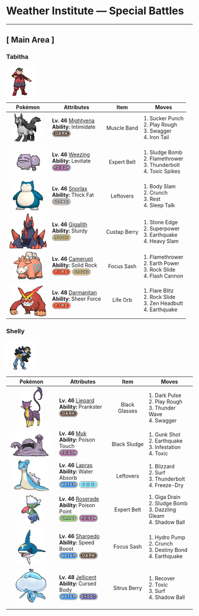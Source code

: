 # Weather Institute — Special Battles

---

## [ Main Area ]


### Tabitha

![Tabitha](../../assets/important_trainers/tabitha.png "Tabitha")

| Pokémon | Attributes | Item | Moves |
|:-------:|------------|:----:|-------|
| ![Mightyena](../../assets/sprites/mightyena/front.gif "Mightyena: Mightyena travel and act as a pack in the wild. The memory of its life in the wild compels the Pokémon to obey only those Trainers that it recognizes to possess superior skill.") | **Lv. 46** [Mightyena](../../pokemon/mightyena.md)<br>**Ability:** Intimidate<br>![dark](../../assets/types/dark.png) | Muscle Band | 1. Sucker Punch<br>2. Play Rough<br>3. Swagger<br>4. Iron Tail |
| ![Weezing](../../assets/sprites/weezing/front.gif "Weezing: Weezing alternately shrinks and inflates its twin bodies to mix together toxic gases inside. The more the gases are mixed, the more powerful the toxins become. The Pokémon also becomes more putrid.") | **Lv. 46** [Weezing](../../pokemon/weezing.md)<br>**Ability:** Levitate<br>![poison](../../assets/types/poison.png) | Expert Belt | 1. Sludge Bomb<br>2. Flamethrower<br>3. Thunderbolt<br>4. Toxic Spikes |
| ![Snorlax](../../assets/sprites/snorlax/front.gif "Snorlax: Snorlax’s typical day consists of nothing more than eating and sleeping. It is such a docile Pokémon that there are children who use its expansive belly as a place to play.") | **Lv. 46** [Snorlax](../../pokemon/snorlax.md)<br>**Ability:** Thick Fat<br>![normal](../../assets/types/normal.png) | Leftovers | 1. Body Slam<br>2. Crunch<br>3. Rest<br>4. Sleep Talk |
| ![Gigalith](../../assets/sprites/gigalith/front.gif "Gigalith: Compressing the energy from its internal core lets it fire off an attack capable of blowing away a mountain.") | **Lv. 46** [Gigalith](../../pokemon/gigalith.md)<br>**Ability:** Sturdy<br>![rock](../../assets/types/rock.png) | Custap Berry | 1. Stone Edge<br>2. Superpower<br>3. Earthquake<br>4. Heavy Slam |
| ![Camerupt](../../assets/sprites/camerupt/front.gif "Camerupt: The humps on Camerupt’s back are formed by a transformation of its bones. They sometimes blast out molten magma. This Pokémon apparently erupts often when it is enraged.") | **Lv. 46** [Camerupt](../../pokemon/camerupt.md)<br>**Ability:** Solid Rock<br>![fire](../../assets/types/fire.png) ![ground](../../assets/types/ground.png) | Focus Sash | 1. Flamethrower<br>2. Earth Power<br>3. Rock Slide<br>4. Flash Cannon |
| ![Darmanitan](../../assets/sprites/darmanitan-standard/front.gif "Darmanitan: Its internal fire burns at 2,500 degrees Fahrenheit, making enough power that it can destroy a dump truck with one punch.") | **Lv. 48** [Darmanitan](../../pokemon/darmanitan-standard.md)<br>**Ability:** Sheer Force<br>![fire](../../assets/types/fire.png) | Life Orb | 1. Flare Blitz<br>2. Rock Slide<br>3. Zen Headbutt<br>4. Earthquake |

### Shelly

![Shelly](../../assets/important_trainers/shelly.png "Shelly")

| Pokémon | Attributes | Item | Moves |
|:-------:|------------|:----:|-------|
| ![Liepard](../../assets/sprites/liepard/front.gif "Liepard: Stealthily, it sneaks up on its target, striking from behind before its victim has a chance to react.") | **Lv. 46** [Liepard](../../pokemon/liepard.md)<br>**Ability:** Prankster<br>![dark](../../assets/types/dark.png) | Black Glasses | 1. Dark Pulse<br>2. Play Rough<br>3. Thunder Wave<br>4. Swagger |
| ![Muk](../../assets/sprites/muk/front.gif "Muk: This Pokémon’s favorite food is anything that is repugnantly filthy. In dirty towns where people think nothing of throwing away litter on the streets, Muk are certain to gather.") | **Lv. 46** [Muk](../../pokemon/muk.md)<br>**Ability:** Poison Touch<br>![poison](../../assets/types/poison.png) | Black Sludge | 1. Gunk Shot<br>2. Earthquake<br>3. Infestation<br>4. Toxic |
| ![Lapras](../../assets/sprites/lapras/front.gif "Lapras: People have driven Lapras almost to the point of extinction. In the evenings, this Pokémon is said to sing plaintively as it seeks what few others of its kind still remain.") | **Lv. 46** [Lapras](../../pokemon/lapras.md)<br>**Ability:** Water Absorb<br>![water](../../assets/types/water.png) ![ice](../../assets/types/ice.png) | Leftovers | 1. Blizzard<br>2. Surf<br>3. Thunderbolt<br>4. Freeze-Dry |
| ![Roserade](../../assets/sprites/roserade/front.gif "Roserade: With the movements of a dancer, it strikes with whips that are densely lined with poison thorns.") | **Lv. 46** [Roserade](../../pokemon/roserade.md)<br>**Ability:** Poison Point<br>![grass](../../assets/types/grass.png) ![poison](../../assets/types/poison.png) | Expert Belt | 1. Giga Drain<br>2. Sludge Bomb<br>3. Dazzling Gleam<br>4. Shadow Ball |
| ![Sharpedo](../../assets/sprites/sharpedo/front.gif "Sharpedo: Sharpedo can swim at speeds of up to 75 mph by jetting seawater out of its backside. This Pokémon’s drawback is its inability to swim long distances.") | **Lv. 46** [Sharpedo](../../pokemon/sharpedo.md)<br>**Ability:** Speed Boost<br>![water](../../assets/types/water.png) ![dark](../../assets/types/dark.png) | Focus Sash | 1. Hydro Pump<br>2. Crunch<br>3. Destiny Bond<br>4. Earthquake |
| ![Jellicent](../../assets/sprites/jellicent/front.gif "Jellicent: The fate of the ships and crew that wander into Jellicent’s habitat: all sunken, all lost, all vanished.") | **Lv. 48** [Jellicent](../../pokemon/jellicent.md)<br>**Ability:** Cursed Body<br>![water](../../assets/types/water.png) ![ghost](../../assets/types/ghost.png) | Sitrus Berry | 1. Recover<br>2. Toxic<br>3. Surf<br>4. Shadow Ball |

